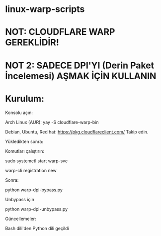 # linux-warp-scripts

# NOT: CLOUDFLARE WARP GEREKLİDİR!

# NOT 2: SADECE DPI'YI (Derin Paket İncelemesi) AŞMAK İÇİN KULLANIN

# Kurulum:

Konsolu açın:

Arch Linux (AUR): yay -S cloudflare-warp-bin

Debian, Ubuntu, Red hat: https://pkg.cloudflareclient.com/ Takip edin.

Yükledikten sonra:

Komutları çalıştırın:

sudo systemctl start warp-svc

warp-cli registration new

Sonra:

python warp-dpi-bypass.py

Unbypass için

python warp-dpi-unbypass.py

Güncellemeler:

Bash dili'den Python dili geçildi
